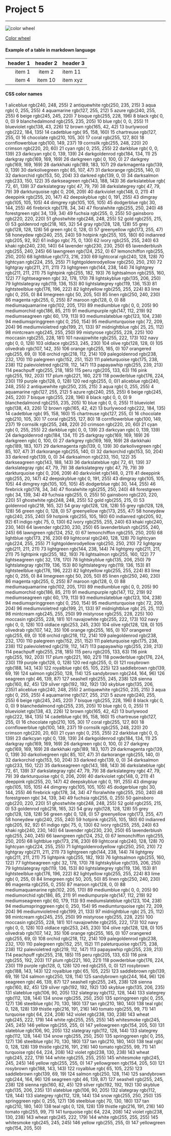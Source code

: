 # Project 5
---

![color wheel](./color-wheel.jpg)

[Color wheel](https://github.com/beshad/yoobee/blob/master/webdevelopment/materials/color-wheel.jpg)

#### Example of a table in markdown language
| header 1 | header 2 | header 3 |
| ---:     | :---:    | ---      |
| item 1   | item 2   | item 11  |
| item 4   | item 10  | item xyz |

#### CSS color names
1  aliceblue   rgb(240, 248, 255)
 2  antiquewhite    rgb(250, 235, 215)
 3  aqua    rgb( 0, 255, 255)
 4  aquamarine  rgb(127, 255, 212)
 5  azure   rgb(240, 255, 255)
 6  beige   rgb(245, 245, 220)
 7  bisque  rgb(255, 228, 196)
 8  black   rgb( 0, 0, 0)
 9  blanchedalmond  rgb(255, 235, 205)
10  blue    rgb( 0, 0, 255)
11  blueviolet  rgb(138, 43, 226)
12  brown   rgb(165, 42, 42)
13  burlywood   rgb(222, 184, 135)
14  cadetblue   rgb( 95, 158, 160)
15  chartreuse  rgb(127, 255, 0)
16  chocolate   rgb(210, 105, 30)
17  coral   rgb(255, 127, 80)
18  cornflowerblue  rgb(100, 149, 237)
19  cornsilk    rgb(255, 248, 220)
20  crimson rgb(220, 20, 60)
21  cyan    rgb( 0, 255, 255)
22  darkblue    rgb( 0, 0, 139)
23  darkcyan    rgb( 0, 139, 139)
24  darkgoldenrod   rgb(184, 134, 11)
25  darkgray    rgb(169, 169, 169)
26  darkgreen   rgb( 0, 100, 0)
27  darkgrey    rgb(169, 169, 169)
28  darkkhaki   rgb(189, 183, 107)
29  darkmagenta rgb(139, 0, 139)
30  darkolivegreen  rgb( 85, 107, 47)
31  darkorange  rgb(255, 140, 0)
32  darkorchid  rgb(153, 50, 204)
33  darkred rgb(139, 0, 0)
34  darksalmon  rgb(233, 150, 122)
35  darkseagreen    rgb(143, 188, 143)
36  darkslateblue   rgb( 72, 61, 139)
37  darkslategray   rgb( 47, 79, 79)
38  darkslategrey   rgb( 47, 79, 79)
39  darkturquoise   rgb( 0, 206, 209)
40  darkviolet  rgb(148, 0, 211)
41  deeppink    rgb(255, 20, 147)
42  deepskyblue rgb( 0, 191, 255)
43  dimgray rgb(105, 105, 105)
44  dimgrey rgb(105, 105, 105)
45  dodgerblue  rgb( 30, 144, 255)
46  firebrick   rgb(178, 34, 34)
47  floralwhite rgb(255, 250, 240)
48  forestgreen rgb( 34, 139, 34)
49  fuchsia rgb(255, 0, 255)
50  gainsboro   rgb(220, 220, 220)
51  ghostwhite  rgb(248, 248, 255)
52  gold    rgb(255, 215, 0)
53  goldenrod   rgb(218, 165, 32)
54  gray    rgb(128, 128, 128)
55  grey    rgb(128, 128, 128)
56  green   rgb( 0, 128, 0)
57  greenyellow rgb(173, 255, 47)
58  honeydew    rgb(240, 255, 240)
59  hotpink rgb(255, 105, 180)
60  indianred   rgb(205, 92, 92)
61  indigo  rgb( 75, 0, 130)
62  ivory   rgb(255, 255, 240)
63  khaki   rgb(240, 230, 140)
64  lavender    rgb(230, 230, 250)
65  lavenderblush   rgb(255, 240, 245)
66  lawngreen   rgb(124, 252, 0)
67  lemonchiffon    rgb(255, 250, 205)
68  lightblue   rgb(173, 216, 230)
69  lightcoral  rgb(240, 128, 128)
70  lightcyan   rgb(224, 255, 255)
71  lightgoldenrodyellow    rgb(250, 250, 210)
72  lightgray   rgb(211, 211, 211)
73  lightgreen  rgb(144, 238, 144)
74  lightgrey   rgb(211, 211, 211)
75  lightpink   rgb(255, 182, 193)
76  lightsalmon rgb(255, 160, 122)
77  lightseagreen   rgb( 32, 178, 170)
78  lightskyblue    rgb(135, 206, 250)
79  lightslategray  rgb(119, 136, 153)
80  lightslategrey  rgb(119, 136, 153)
81  lightsteelblue  rgb(176, 196, 222)
82  lightyellow rgb(255, 255, 224)
83  lime    rgb( 0, 255, 0)
84  limegreen   rgb( 50, 205, 50)
85  linen   rgb(250, 240, 230)
86  magenta rgb(255, 0, 255)
87  maroon  rgb(128, 0, 0)
88  mediumaquamarine    rgb(102, 205, 170)
89  mediumblue  rgb( 0, 0, 205)
90  mediumorchid    rgb(186, 85, 211)
91  mediumpurple    rgb(147, 112, 219)
92  mediumseagreen  rgb( 60, 179, 113)
93  mediumslateblue rgb(123, 104, 238)
94  mediumspringgreen   rgb( 0, 250, 154)
95  mediumturquoise rgb( 72, 209, 204)
96  mediumvioletred rgb(199, 21, 133)
97  midnightblue    rgb( 25, 25, 112)
98  mintcream   rgb(245, 255, 250)
99  mistyrose   rgb(255, 228, 225)
100 moccasin    rgb(255, 228, 181)
101 navajowhite rgb(255, 222, 173)
102 navy    rgb( 0, 0, 128)
103 oldlace rgb(253, 245, 230)
104 olive   rgb(128, 128, 0)
105 olivedrab   rgb(107, 142, 35)
106 orange  rgb(255, 165, 0)
107 orangered   rgb(255, 69, 0)
108 orchid  rgb(218, 112, 214)
109 palegoldenrod   rgb(238, 232, 170)
110 palegreen   rgb(152, 251, 152)
111 paleturquoise   rgb(175, 238, 238)
112 palevioletred   rgb(219, 112, 147)
113 papayawhip  rgb(255, 239, 213)
114 peachpuff   rgb(255, 218, 185)
115 peru    rgb(205, 133, 63)
116 pink    rgb(255, 192, 203)
117 plum    rgb(221, 160, 221)
118 powderblue  rgb(176, 224, 230)
119 purple  rgb(128, 0, 128)
120 red rgb(255, 0, 0)1  aliceblue   rgb(240, 248, 255)
 2  antiquewhite    rgb(250, 235, 215)
 3  aqua    rgb( 0, 255, 255)
 4  aquamarine  rgb(127, 255, 212)
 5  azure   rgb(240, 255, 255)
 6  beige   rgb(245, 245, 220)
 7  bisque  rgb(255, 228, 196)
 8  black   rgb( 0, 0, 0)
 9  blanchedalmond  rgb(255, 235, 205)
10  blue    rgb( 0, 0, 255)
11  blueviolet  rgb(138, 43, 226)
12  brown   rgb(165, 42, 42)
13  burlywood   rgb(222, 184, 135)
14  cadetblue   rgb( 95, 158, 160)
15  chartreuse  rgb(127, 255, 0)
16  chocolate   rgb(210, 105, 30)
17  coral   rgb(255, 127, 80)
18  cornflowerblue  rgb(100, 149, 237)
19  cornsilk    rgb(255, 248, 220)
20  crimson rgb(220, 20, 60)
21  cyan    rgb( 0, 255, 255)
22  darkblue    rgb( 0, 0, 139)
23  darkcyan    rgb( 0, 139, 139)
24  darkgoldenrod   rgb(184, 134, 11)
25  darkgray    rgb(169, 169, 169)
26  darkgreen   rgb( 0, 100, 0)
27  darkgrey    rgb(169, 169, 169)
28  darkkhaki   rgb(189, 183, 107)
29  darkmagenta rgb(139, 0, 139)
30  darkolivegreen  rgb( 85, 107, 47)
31  darkorange  rgb(255, 140, 0)
32  darkorchid  rgb(153, 50, 204)
33  darkred rgb(139, 0, 0)
34  darksalmon  rgb(233, 150, 122)
35  darkseagreen    rgb(143, 188, 143)
36  darkslateblue   rgb( 72, 61, 139)
37  darkslategray   rgb( 47, 79, 79)
38  darkslategrey   rgb( 47, 79, 79)
39  darkturquoise   rgb( 0, 206, 209)
40  darkviolet  rgb(148, 0, 211)
41  deeppink    rgb(255, 20, 147)
42  deepskyblue rgb( 0, 191, 255)
43  dimgray rgb(105, 105, 105)
44  dimgrey rgb(105, 105, 105)
45  dodgerblue  rgb( 30, 144, 255)
46  firebrick   rgb(178, 34, 34)
47  floralwhite rgb(255, 250, 240)
48  forestgreen rgb( 34, 139, 34)
49  fuchsia rgb(255, 0, 255)
50  gainsboro   rgb(220, 220, 220)
51  ghostwhite  rgb(248, 248, 255)
52  gold    rgb(255, 215, 0)
53  goldenrod   rgb(218, 165, 32)
54  gray    rgb(128, 128, 128)
55  grey    rgb(128, 128, 128)
56  green   rgb( 0, 128, 0)
57  greenyellow rgb(173, 255, 47)
58  honeydew    rgb(240, 255, 240)
59  hotpink rgb(255, 105, 180)
60  indianred   rgb(205, 92, 92)
61  indigo  rgb( 75, 0, 130)
62  ivory   rgb(255, 255, 240)
63  khaki   rgb(240, 230, 140)
64  lavender    rgb(230, 230, 250)
65  lavenderblush   rgb(255, 240, 245)
66  lawngreen   rgb(124, 252, 0)
67  lemonchiffon    rgb(255, 250, 205)
68  lightblue   rgb(173, 216, 230)
69  lightcoral  rgb(240, 128, 128)
70  lightcyan   rgb(224, 255, 255)
71  lightgoldenrodyellow    rgb(250, 250, 210)
72  lightgray   rgb(211, 211, 211)
73  lightgreen  rgb(144, 238, 144)
74  lightgrey   rgb(211, 211, 211)
75  lightpink   rgb(255, 182, 193)
76  lightsalmon rgb(255, 160, 122)
77  lightseagreen   rgb( 32, 178, 170)
78  lightskyblue    rgb(135, 206, 250)
79  lightslategray  rgb(119, 136, 153)
80  lightslategrey  rgb(119, 136, 153)
81  lightsteelblue  rgb(176, 196, 222)
82  lightyellow rgb(255, 255, 224)
83  lime    rgb( 0, 255, 0)
84  limegreen   rgb( 50, 205, 50)
85  linen   rgb(250, 240, 230)
86  magenta rgb(255, 0, 255)
87  maroon  rgb(128, 0, 0)
88  mediumaquamarine    rgb(102, 205, 170)
89  mediumblue  rgb( 0, 0, 205)
90  mediumorchid    rgb(186, 85, 211)
91  mediumpurple    rgb(147, 112, 219)
92  mediumseagreen  rgb( 60, 179, 113)
93  mediumslateblue rgb(123, 104, 238)
94  mediumspringgreen   rgb( 0, 250, 154)
95  mediumturquoise rgb( 72, 209, 204)
96  mediumvioletred rgb(199, 21, 133)
97  midnightblue    rgb( 25, 25, 112)
98  mintcream   rgb(245, 255, 250)
99  mistyrose   rgb(255, 228, 225)
100 moccasin    rgb(255, 228, 181)
101 navajowhite rgb(255, 222, 173)
102 navy    rgb( 0, 0, 128)
103 oldlace rgb(253, 245, 230)
104 olive   rgb(128, 128, 0)
105 olivedrab   rgb(107, 142, 35)
106 orange  rgb(255, 165, 0)
107 orangered   rgb(255, 69, 0)
108 orchid  rgb(218, 112, 214)
109 palegoldenrod   rgb(238, 232, 170)
110 palegreen   rgb(152, 251, 152)
111 paleturquoise   rgb(175, 238, 238)
112 palevioletred   rgb(219, 112, 147)
113 papayawhip  rgb(255, 239, 213)
114 peachpuff   rgb(255, 218, 185)
115 peru    rgb(205, 133, 63)
116 pink    rgb(255, 192, 203)
117 plum    rgb(221, 160, 221)
118 powderblue  rgb(176, 224, 230)
119 purple  rgb(128, 0, 128)
120 red rgb(255, 0, 0)
121 rosybrown   rgb(188, 143, 143)
122 royalblue   rgb( 65, 105, 225)
123 saddlebrown rgb(139, 69, 19)
124 salmon  rgb(250, 128, 114)
125 sandybrown  rgb(244, 164, 96)
126 seagreen    rgb( 46, 139, 87)
127 seashell    rgb(255, 245, 238)
128 sienna  rgb(160, 82, 45)
129 silver  rgb(192, 192, 192)
130 skyblue rgb(135, 206, 235)1  aliceblue   rgb(240, 248, 255)
 2  antiquewhite    rgb(250, 235, 215)
 3  aqua    rgb( 0, 255, 255)
 4  aquamarine  rgb(127, 255, 212)
 5  azure   rgb(240, 255, 255)
 6  beige   rgb(245, 245, 220)
 7  bisque  rgb(255, 228, 196)
 8  black   rgb( 0, 0, 0)
 9  blanchedalmond  rgb(255, 235, 205)
10  blue    rgb( 0, 0, 255)
11  blueviolet  rgb(138, 43, 226)
12  brown   rgb(165, 42, 42)
13  burlywood   rgb(222, 184, 135)
14  cadetblue   rgb( 95, 158, 160)
15  chartreuse  rgb(127, 255, 0)
16  chocolate   rgb(210, 105, 30)
17  coral   rgb(255, 127, 80)
18  cornflowerblue  rgb(100, 149, 237)
19  cornsilk    rgb(255, 248, 220)
20  crimson rgb(220, 20, 60)
21  cyan    rgb( 0, 255, 255)
22  darkblue    rgb( 0, 0, 139)
23  darkcyan    rgb( 0, 139, 139)
24  darkgoldenrod   rgb(184, 134, 11)
25  darkgray    rgb(169, 169, 169)
26  darkgreen   rgb( 0, 100, 0)
27  darkgrey    rgb(169, 169, 169)
28  darkkhaki   rgb(189, 183, 107)
29  darkmagenta rgb(139, 0, 139)
30  darkolivegreen  rgb( 85, 107, 47)
31  darkorange  rgb(255, 140, 0)
32  darkorchid  rgb(153, 50, 204)
33  darkred rgb(139, 0, 0)
34  darksalmon  rgb(233, 150, 122)
35  darkseagreen    rgb(143, 188, 143)
36  darkslateblue   rgb( 72, 61, 139)
37  darkslategray   rgb( 47, 79, 79)
38  darkslategrey   rgb( 47, 79, 79)
39  darkturquoise   rgb( 0, 206, 209)
40  darkviolet  rgb(148, 0, 211)
41  deeppink    rgb(255, 20, 147)
42  deepskyblue rgb( 0, 191, 255)
43  dimgray rgb(105, 105, 105)
44  dimgrey rgb(105, 105, 105)
45  dodgerblue  rgb( 30, 144, 255)
46  firebrick   rgb(178, 34, 34)
47  floralwhite rgb(255, 250, 240)
48  forestgreen rgb( 34, 139, 34)
49  fuchsia rgb(255, 0, 255)
50  gainsboro   rgb(220, 220, 220)
51  ghostwhite  rgb(248, 248, 255)
52  gold    rgb(255, 215, 0)
53  goldenrod   rgb(218, 165, 32)
54  gray    rgb(128, 128, 128)
55  grey    rgb(128, 128, 128)
56  green   rgb( 0, 128, 0)
57  greenyellow rgb(173, 255, 47)
58  honeydew    rgb(240, 255, 240)
59  hotpink rgb(255, 105, 180)
60  indianred   rgb(205, 92, 92)
61  indigo  rgb( 75, 0, 130)
62  ivory   rgb(255, 255, 240)
63  khaki   rgb(240, 230, 140)
64  lavender    rgb(230, 230, 250)
65  lavenderblush   rgb(255, 240, 245)
66  lawngreen   rgb(124, 252, 0)
67  lemonchiffon    rgb(255, 250, 205)
68  lightblue   rgb(173, 216, 230)
69  lightcoral  rgb(240, 128, 128)
70  lightcyan   rgb(224, 255, 255)
71  lightgoldenrodyellow    rgb(250, 250, 210)
72  lightgray   rgb(211, 211, 211)
73  lightgreen  rgb(144, 238, 144)
74  lightgrey   rgb(211, 211, 211)
75  lightpink   rgb(255, 182, 193)
76  lightsalmon rgb(255, 160, 122)
77  lightseagreen   rgb( 32, 178, 170)
78  lightskyblue    rgb(135, 206, 250)
79  lightslategray  rgb(119, 136, 153)
80  lightslategrey  rgb(119, 136, 153)
81  lightsteelblue  rgb(176, 196, 222)
82  lightyellow rgb(255, 255, 224)
83  lime    rgb( 0, 255, 0)
84  limegreen   rgb( 50, 205, 50)
85  linen   rgb(250, 240, 230)
86  magenta rgb(255, 0, 255)
87  maroon  rgb(128, 0, 0)
88  mediumaquamarine    rgb(102, 205, 170)
89  mediumblue  rgb( 0, 0, 205)
90  mediumorchid    rgb(186, 85, 211)
91  mediumpurple    rgb(147, 112, 219)
92  mediumseagreen  rgb( 60, 179, 113)
93  mediumslateblue rgb(123, 104, 238)
94  mediumspringgreen   rgb( 0, 250, 154)
95  mediumturquoise rgb( 72, 209, 204)
96  mediumvioletred rgb(199, 21, 133)
97  midnightblue    rgb( 25, 25, 112)
98  mintcream   rgb(245, 255, 250)
99  mistyrose   rgb(255, 228, 225)
100 moccasin    rgb(255, 228, 181)
101 navajowhite rgb(255, 222, 173)
102 navy    rgb( 0, 0, 128)
103 oldlace rgb(253, 245, 230)
104 olive   rgb(128, 128, 0)
105 olivedrab   rgb(107, 142, 35)
106 orange  rgb(255, 165, 0)
107 orangered   rgb(255, 69, 0)
108 orchid  rgb(218, 112, 214)
109 palegoldenrod   rgb(238, 232, 170)
110 palegreen   rgb(152, 251, 152)
111 paleturquoise   rgb(175, 238, 238)
112 palevioletred   rgb(219, 112, 147)
113 papayawhip  rgb(255, 239, 213)
114 peachpuff   rgb(255, 218, 185)
115 peru    rgb(205, 133, 63)
116 pink    rgb(255, 192, 203)
117 plum    rgb(221, 160, 221)
118 powderblue  rgb(176, 224, 230)
119 purple  rgb(128, 0, 128)
120 red rgb(255, 0, 0)
121 rosybrown   rgb(188, 143, 143)
122 royalblue   rgb( 65, 105, 225)
123 saddlebrown rgb(139, 69, 19)
124 salmon  rgb(250, 128, 114)
125 sandybrown  rgb(244, 164, 96)
126 seagreen    rgb( 46, 139, 87)
127 seashell    rgb(255, 245, 238)
128 sienna  rgb(160, 82, 45)
129 silver  rgb(192, 192, 192)
130 skyblue rgb(135, 206, 235)
131 slateblue   rgb(106, 90, 205)
132 slategray   rgb(112, 128, 144)
133 slategrey   rgb(112, 128, 144)
134 snow    rgb(255, 250, 250)
135 springgreen rgb( 0, 255, 127)
136 steelblue   rgb( 70, 130, 180)
137 tan rgb(210, 180, 140)
138 teal    rgb( 0, 128, 128)
139 thistle rgb(216, 191, 216)
140 tomato  rgb(255, 99, 71)
141 turquoise   rgb( 64, 224, 208)
142 violet  rgb(238, 130, 238)
143 wheat   rgb(245, 222, 179)
144 white   rgb(255, 255, 255)
145 whitesmoke  rgb(245, 245, 245)
146 yellow  rgb(255, 255, 0)
147 yellowgreen rgb(154, 205, 50) 
131 slateblue   rgb(106, 90, 205)
132 slategray   rgb(112, 128, 144)
133 slategrey   rgb(112, 128, 144)
134 snow    rgb(255, 250, 250)
135 springgreen rgb( 0, 255, 127)
136 steelblue   rgb( 70, 130, 180)
137 tan rgb(210, 180, 140)
138 teal    rgb( 0, 128, 128)
139 thistle rgb(216, 191, 216)
140 tomato  rgb(255, 99, 71)
141 turquoise   rgb( 64, 224, 208)
142 violet  rgb(238, 130, 238)
143 wheat   rgb(245, 222, 179)
144 white   rgb(255, 255, 255)
145 whitesmoke  rgb(245, 245, 245)
146 yellow  rgb(255, 255, 0)
147 yellowgreen rgb(154, 205, 50) 
121 rosybrown   rgb(188, 143, 143)
122 royalblue   rgb( 65, 105, 225)
123 saddlebrown rgb(139, 69, 19)
124 salmon  rgb(250, 128, 114)
125 sandybrown  rgb(244, 164, 96)
126 seagreen    rgb( 46, 139, 87)
127 seashell    rgb(255, 245, 238)
128 sienna  rgb(160, 82, 45)
129 silver  rgb(192, 192, 192)
130 skyblue rgb(135, 206, 235)
131 slateblue   rgb(106, 90, 205)
132 slategray   rgb(112, 128, 144)
133 slategrey   rgb(112, 128, 144)
134 snow    rgb(255, 250, 250)
135 springgreen rgb( 0, 255, 127)
136 steelblue   rgb( 70, 130, 180)
137 tan rgb(210, 180, 140)
138 teal    rgb( 0, 128, 128)
139 thistle rgb(216, 191, 216)
140 tomato  rgb(255, 99, 71)
141 turquoise   rgb( 64, 224, 208)
142 violet  rgb(238, 130, 238)
143 wheat   rgb(245, 222, 179)
144 white   rgb(255, 255, 255)
145 whitesmoke  rgb(245, 245, 245)
146 yellow  rgb(255, 255, 0)
147 yellowgreen rgb(154, 205, 50) 